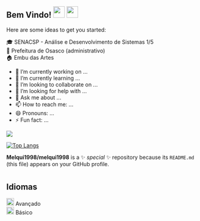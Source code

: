 

## Bem Vindo! <img src="https://emojis.slackmojis.com/emojis/images/1615425105/19530/ugly_code.gif?1615425105" width="30" />  <img src="https://emojis.slackmojis.com/emojis/images/1617826989/28273/typing.gif?1617826989" width="30" />
Here are some ideas to get you started:

<div>
🎓 SENACSP - Análise e Desenvolvimento de Sistemas 1/5 <br/>
💼 Prefeitura de Osasco (administrativo)<br/>
🏠 Embu das Artes <br/>
</div>


- 🔭 I’m currently working on ...
- 🌱 I’m currently learning ...
- 👯 I’m looking to collaborate on ...
- 🤔 I’m looking for help with ...
- 💬 Ask me about ...
- 📫 How to reach me: ...
- 😄 Pronouns: ...
- ⚡ Fun fact: ...

<img src="https://img.shields.io/badge/Java-ED8B00?style=for-the-badge&logo=java&logoColor=white"/>




[![Top Langs](https://github-readme-stats.vercel.app/api/top-langs/?username=melqui1998)](https://github.com/melqui1998/github-readme-stats)



**Melqui1998/melqui1998** is a ✨ _special_ ✨ repository because its `README.md` (this file) appears on your GitHub profile.


# 








## Idiomas

<img src="https://user-images.githubusercontent.com/89542156/137155172-cf3137ae-b65d-44f6-86e3-6236014c1251.gif" width="20"/> Avançado<br/>
<img src="https://user-images.githubusercontent.com/89542156/137155163-5ab77cb3-36c2-419b-b323-8a885c2f15d6.gif" width="20" /> Básico<br/>

<table>
